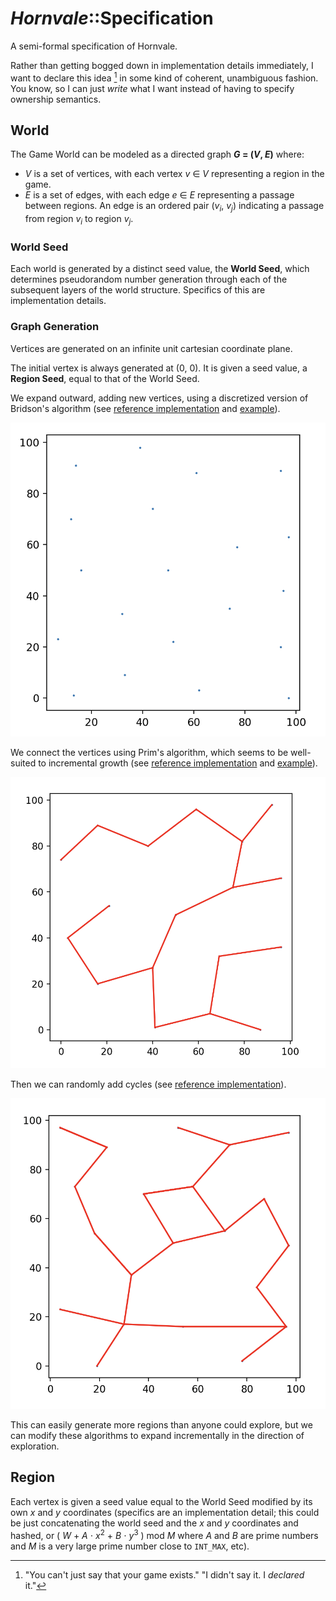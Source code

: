 # _Hornvale_::Specification

A semi-formal specification of Hornvale.

Rather than getting bogged down in implementation details immediately, I want to declare this idea [^1] in some kind of coherent, unambiguous fashion. You know, so I can just _write_ what I want instead of having to specify ownership semantics.

## World

The Game World can be modeled as a directed graph **_G_ = (_V_, _E_)** where:

- _V_ is a set of vertices, with each vertex _v_ ∈ _V_ representing a region in the game.
- _E_ is a set of edges, with each edge _e_ ∈ _E_ representing a passage between regions. An edge is an ordered pair (_v_<sub>_i_</sub>, _v_<sub>_j_</sub>) indicating a passage from region _v_<sub>_i_</sub> to region _v_<sub>_j_</sub>.

### World Seed

Each world is generated by a distinct seed value, the **World Seed**, which determines pseudorandom number generation through each of the subsequent layers of the world structure. Specifics of this are implementation details.

### Graph Generation

Vertices are generated on an infinite unit cartesian coordinate plane.

The initial vertex is always generated at (0, 0). It is given a seed value, a **Region Seed**, equal to that of the World Seed.

We expand outward, adding new vertices, using a discretized version of Bridson's algorithm (see [reference implementation](./bridson.py) and [example](./bridson_example.py)).

![Bridson's Algorithm](./images/bridson_example.png)

We connect the vertices using Prim's algorithm, which seems to be well-suited to incremental growth (see [reference implementation](./prim.py) and [example](./prim_example.py)).

![Prim's algorithm](./images/prim_example.png)

Then we can randomly add cycles (see [reference implementation](./add_cycles.py)).

![Cycles example](./images/cycles_example.png)

This can easily generate more regions than anyone could explore, but we can modify these algorithms to expand incrementally in the direction of exploration.

## Region

Each vertex is given a seed value equal to the World Seed modified by its own _x_ and _y_ coordinates (specifics are an implementation detail; this could be just concatenating the world seed and the _x_ and _y_ coordinates and hashed, or ( _W_ + _A_ ⋅ _x_<sup>2</sup> + _B_ ⋅ _y_<sup>3</sup> ) mod _M_ where _A_ and _B_ are prime numbers and _M_ is a very large prime number close to `INT_MAX`, etc).





[^1]:  "You can't just say that your game exists."
  "I didn't say it. I _declared_ it."
